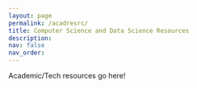 ```yaml
---
layout: page
permalink: /acadresrc/
title: Computer Science and Data Science Resources
description: 
nav: false
nav_order: 
---
```


Academic/Tech resources go here!